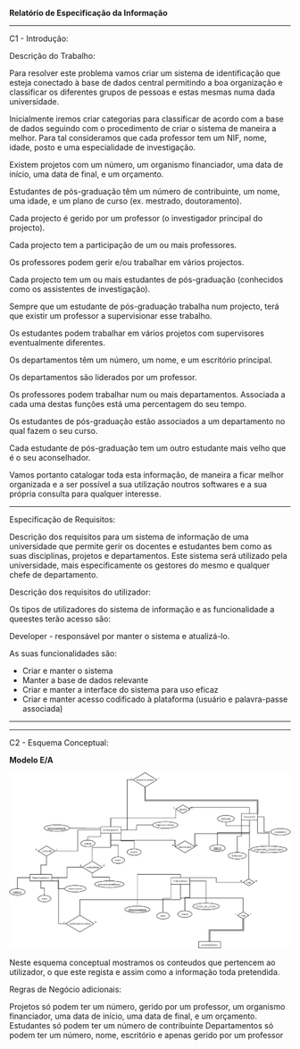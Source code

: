 **Relatório de Especificação da Informação**

<hr>

C1 - Introdução:

Descrição do Trabalho:

Para resolver este problema vamos criar um sistema de identificação que esteja conectado à base de dados central permitindo a boa organização e classificar os diferentes grupos de pessoas e estas mesmas numa dada universidade.

Inicialmente iremos criar categorias para classificar de acordo com a base de dados seguindo com o procedimento de criar o sistema de maneira a melhor. Para tal consideramos que cada professor tem um NIF, nome, idade, posto e uma especialidade de investigação.

Existem projetos com um número, um organismo financiador, uma data de início, uma data de final, e um orçamento.

Estudantes de pós-graduação têm um número de contribuinte, um nome, uma idade, e um plano de curso (ex. mestrado, doutoramento).

Cada projecto é gerido por um professor (o investigador principal do projecto).

Cada projecto tem a participação de um ou mais professores.

Os professores podem gerir e/ou trabalhar em vários projectos.

Cada projecto tem um ou mais estudantes de pós-graduação (conhecidos como os assistentes de investigação).

Sempre que um estudante de pós-graduação trabalha num projecto, terá que existir um professor a supervisionar esse trabalho. 

Os estudantes podem trabalhar em vários projetos com supervisores eventualmente diferentes.

Os departamentos têm um número, um nome, e um escritório principal.

Os departamentos são liderados por um professor.

Os professores podem trabalhar num ou mais departamentos. Associada a cada uma destas funções está uma percentagem do seu tempo.

Os estudantes de pós-graduação estão associados a um departamento no qual fazem o seu curso.

Cada estudante de pós-graduação tem um outro estudante mais velho que é o seu aconselhador.

Vamos portanto catalogar toda esta informação, de maneira a ficar melhor organizada e a ser possível a sua utilização noutros softwares e a sua própria consulta para qualquer interesse.

<hr>

Especificação de Requisitos:

Descrição dos requisitos para um sistema de informação de uma universidade que permite gerir os docentes e estudantes bem como as suas disciplinas, projetos e departamentos. Este sistema será utilizado pela universidade, mais especificamente os gestores do mesmo e qualquer chefe de departamento.

Descrição dos requisitos do utilizador:

Os tipos de utilizadores  do sistema de informação e as funcionalidade a queestes terão acesso são:

Developer - responsável por manter o sistema e atualizá-lo.

As suas funcionalidades são:

- Criar e manter o sistema
- Manter a base de dados relevante
- Criar e manter a interface do sistema para uso eficaz
- Criar e manter acesso codificado à plataforma (usuário e palavra-passe associada)

<hr>
<hr>

C2 - Esquema Conceptual:

**Modelo E/A**

<img title="Diagrama" alt="Diagrama" src="/Momento 2 - G04/Diagram1.png">

Neste esquema conceptual mostramos os conteudos que pertencem ao utilizador, o que este regista e assim como a informação toda pretendida.

Regras de Negócio adicionais:

Projetos só podem ter um número, gerido por um professor, um organismo financiador, uma data de início, uma data de final, e um orçamento.
Estudantes só podem ter um número de contribuinte
Departamentos só podem ter um número, nome, escritório e apenas gerido por um professor

